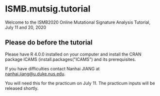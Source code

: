 # ISMB.mutsig.tutorial

Welcome to the ISMB2020 Online Mutational Signature Analysis Tutorial, July 11 and 20, 2020

## Please do before the tutorial

Please have R 4.0.0 installed on your computer and install the CRAN package ICAMS (install.packages("ICAMS") and its prerequisites.

If you have difficulties contact Nanhai JIANG at nanhai.jiang@u.duke.nus.edu.

You will need this for the practicum on July 11. The practicum inputs will be released shortly. 



